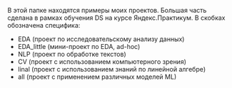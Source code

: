 В этой папке находятся примеры моих проектов.
Большая часть сделана в рамках обучения DS на курсе Яндекс.Практикум.
В скобках обозначена специфика:
- EDA (проект по исследовательскому анализу данных)
- EDA_little (мини-проект по EDA, ad-hoc)
- NLP (проект по обработке текстов)
- CV (проект с использованием компьютерного зрения)
- linal (проект с использованием знаний по линейной алгебре)
- all (проект с применением различных моделей ML)
